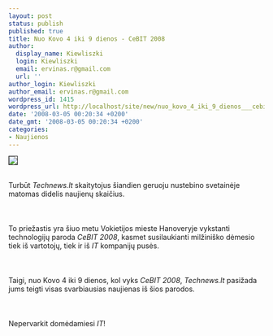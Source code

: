 ```yaml
---
layout: post
status: publish
published: true
title: Nuo Kovo 4 iki 9 dienos - CeBIT 2008
author:
  display_name: Kiewliszki
  login: Kiewliszki
  email: ervinas.r@gmail.com
  url: ''
author_login: Kiewliszki
author_email: ervinas.r@gmail.com
wordpress_id: 1415
wordpress_url: http://localhost/site/new/nuo_kovo_4_iki_9_dienos___cebit_2008/
date: '2008-03-05 00:20:34 +0200'
date_gmt: '2008-03-05 00:20:34 +0200'
categories:
- Naujienos
---
```

<div class="imgright"><img src="http://www.technews.lt/upl/Failai/Cebit_2008b.png" border="1"></div>
<p><br>Turbūt <i>Technews.lt</i> skaitytojus šiandien geruoju nustebino svetainėje matomas didelis naujienų skaičius.<br />
<br><br />
<br>To priežastis yra šiuo metu Vokietijos mieste Hanoveryje vykstanti technologijų paroda <i>CeBIT 2008</i>, kasmet susilaukianti milžiniško dėmesio tiek iš vartotojų, tiek ir iš <i>IT</i> kompanijų pusės.<br />
<br><br />
<br>Taigi, nuo Kovo 4 iki 9 dienos, kol vyks <i>CeBIT 2008</i>, <i>Technews.lt</i> pasižada jums teigti visas svarbiausias naujienas iš šios parodos.<br />
<br><br />
<br>Nepervarkit domėdamiesi <i>IT</i>!</p>
